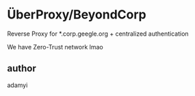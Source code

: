 # ÜberProxy/BeyondCorp
Reverse Proxy for \*.corp.geegle.org + centralized authentication

We have Zero-Trust network lmao

## author
adamyi

